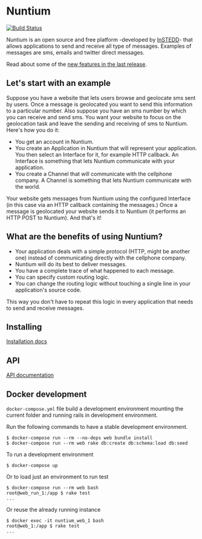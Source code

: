 Nuntium
=======

[![Build Status](https://travis-ci.org/instedd/nuntium.svg?branch=master)](https://travis-ci.org/instedd/nuntium)

Nuntium is an open source and free platform -developed by [InSTEDD](http://www.instedd.org)- that allows applications to send and receive all type of messages. Examples of messages are sms, emails and twitter direct messages.

Read about some of the [new features in the last release](http://ndt.instedd.org/2010/08/make-your-sms-apps-scale.html).

Let's start with an example
---------------------------

Suppose you have a website that lets users browse and geolocate sms sent by users. Once a message is geolocated you want to send this information to a particular number. Also suppose you have an sms number by which you can receive and send sms. You want your website to focus on the geolocation task and leave the sending and receiving of sms to Nuntium. Here's how you do it:

*  You get an account in Nuntium.
*  You create an Application in Nuntium that will represent your application. You then select an Interface for it, for example HTTP callback. An Interface is something that lets Nuntium communicate with your application.
*  You create a Channel that will communicate with the cellphone company. A Channel is something that lets Nuntium communicate with the world.

Your website gets messages from Nuntium using the configured Interface (in this case via an HTTP callback containing the messages.) Once a message is geolocated your website sends it to Nuntium (it performs an HTTP POST to Nuntium). And that's it!

What are the benefits of using Nuntium?
---------------------------------------

*  Your application deals with a simple protocol (HTTP, might be another one) instead of communicating directly with the cellphone company.
*  Nuntium will do its best to deliver messages.
*  You have a complete trace of what happened to each message.
*  You can specify custom routing logic.
*  You can change the routing logic without touching a single line in your application's source code.

This way you don't have to repeat this logic in every application that needs to send and receive messages.

Installing
----------
[Installation docs](https://github.com/instedd/nuntium/wiki/Installing)

API
---

[API documentation](https://github.com/instedd/nuntium/wiki/API)

Docker development
------------------

`docker-compose.yml` file build a development environment mounting the current folder and running rails in development environment.

Run the following commands to have a stable development environment.

```
$ docker-compose run --rm --no-deps web bundle install
$ docker-compose run --rm web rake db:create db:schema:load db:seed
```

To run a development environment

```
$ docker-compose up
```

Or to load just an environment to run test

```
$ docker-compose run --rm web bash
root@web_run_1:/app $ rake test
...
```

Or reuse the already running instance

```
$ docker exec -it nuntium_web_1 bash
root@web_1:/app $ rake test
...
```



